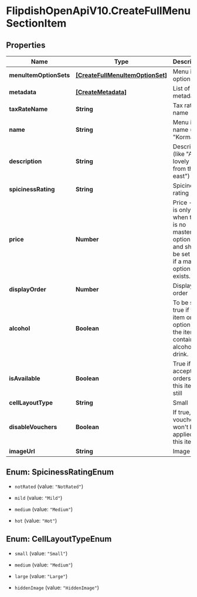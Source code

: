 # FlipdishOpenApiV10.CreateFullMenuSectionItem

## Properties
Name | Type | Description | Notes
------------ | ------------- | ------------- | -------------
**menuItemOptionSets** | [**[CreateFullMenuItemOptionSet]**](CreateFullMenuItemOptionSet.md) | Menu item option sets | [optional] 
**metadata** | [**[CreateMetadata]**](CreateMetadata.md) | List of metadata | [optional] 
**taxRateName** | **String** | Tax rate name | [optional] 
**name** | **String** | Menu item name (like \"Korma\") | [optional] 
**description** | **String** | Description (like \"A lovely dish from the east\") | [optional] 
**spicinessRating** | **String** | Spiciness rating | [optional] 
**price** | **Number** | Price - this is only used when there is no master option set and should be set to 0 if a master option set exists. | [optional] 
**displayOrder** | **Number** | Display order | [optional] 
**alcohol** | **Boolean** | To be set true if the item or an option of the item contains an alcoholic drink. | [optional] 
**isAvailable** | **Boolean** | True if we accept orders for this item still | [optional] 
**cellLayoutType** | **String** | Small | Medium | Large  Affects the layout of the menu. | [optional] 
**disableVouchers** | **Boolean** | If true, then vouchers won't be applied for this item | [optional] 
**imageUrl** | **String** | Image url | [optional] 


<a name="SpicinessRatingEnum"></a>
## Enum: SpicinessRatingEnum


* `notRated` (value: `"NotRated"`)

* `mild` (value: `"Mild"`)

* `medium` (value: `"Medium"`)

* `hot` (value: `"Hot"`)




<a name="CellLayoutTypeEnum"></a>
## Enum: CellLayoutTypeEnum


* `small` (value: `"Small"`)

* `medium` (value: `"Medium"`)

* `large` (value: `"Large"`)

* `hiddenImage` (value: `"HiddenImage"`)




